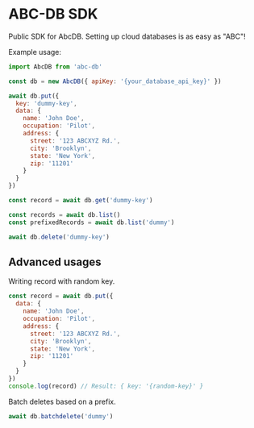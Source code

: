 # ABC-DB SDK

Public SDK for AbcDB. Setting up cloud databases is as easy as "ABC"!

Example usage:

```javascript
import AbcDB from 'abc-db'

const db = new AbcDB({ apiKey: '{your_database_api_key}' })

await db.put({
  key: 'dummy-key',
  data: {
    name: 'John Doe',
    occupation: 'Pilot',
    address: {
      street: '123 ABCXYZ Rd.',
      city: 'Brooklyn',
      state: 'New York',
      zip: '11201'
    }
  }
})

const record = await db.get('dummy-key')

const records = await db.list()
const prefixedRecords = await db.list('dummy')

await db.delete('dummy-key')
```

## Advanced usages

Writing record with random key.

```javascript
const record = await db.put({
  data: {
    name: 'John Doe',
    occupation: 'Pilot',
    address: {
      street: '123 ABCXYZ Rd.',
      city: 'Brooklyn',
      state: 'New York',
      zip: '11201'
    }
  }
})
console.log(record) // Result: { key: '{random-key}' }
```

Batch deletes based on a prefix.

```javascript
await db.batchdelete('dummy')
```
